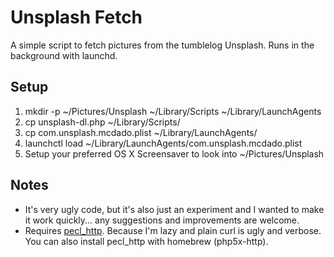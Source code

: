 Unsplash Fetch
==============

A simple script to fetch pictures from the tumblelog Unsplash.
Runs in the background with launchd.

Setup
-----

1. mkdir -p ~/Pictures/Unsplash ~/Library/Scripts ~/Library/LaunchAgents
2. cp unsplash-dl.php ~/Library/Scripts/
3. cp com.unsplash.mcdado.plist ~/Library/LaunchAgents/
4. launchctl load ~/Library/LaunchAgents/com.unsplash.mcdado.plist
5. Setup your preferred OS X Screensaver to look into ~/Pictures/Unsplash

Notes
-----

* It's very ugly code, but it's also just an experiment and I wanted to make it work quickly... any suggestions and improvements are welcome.
* Requires [pecl_http](http://pecl.php.net/package/pecl_http). Because I'm lazy and plain curl is ugly and verbose. You can also install pecl_http with homebrew (php5x-http).
